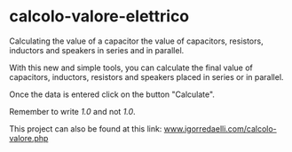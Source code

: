 # calcolo-valore-elettrico
Calculating the value of a capacitor the value of capacitors, resistors, inductors and speakers in series and in parallel.

With this new and simple tools, you can calculate the final value of capacitors, inductors, resistors and speakers placed in series or in parallel.

Once the data is entered click on the button "Calculate".

Remember to write <em>1.0</em> and not <em>1.0</em>.

This project can also be found at this link: <a href="http://igorredaelli.com/calcolo-valore.php" target="_blank" title="Vai a Calcolo Valore Elettrico su igorredaelli.com - LINK ESTERNO">www.igorredaelli.com/calcolo-valore.php</a>
